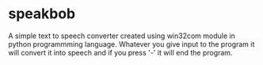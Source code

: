 # speakbob
A simple text to speech converter created using win32com module in python programmming language. Whatever you give input to the program it will convert it into speech and if you press '-' it will end the program.

